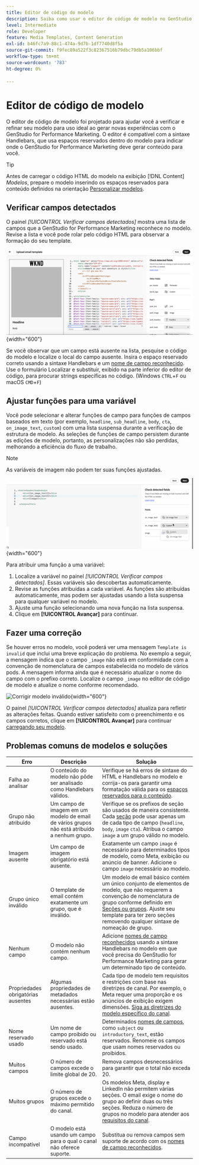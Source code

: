 ```yaml
---
title: Editor de código do modelo
description: Saiba como usar o editor de código de modelo no GenStudio for Performance Marketing.
level: Intermediate
role: Developer
feature: Media Templates, Content Generation
exl-id: b46fc7a9-88c1-474a-9d7b-1df7740d8f5a
source-git-commit: f9fec89a522f3c82367516b79dbc79db5a106bbf
workflow-type: tm+mt
source-wordcount: '783'
ht-degree: 0%

---
```


# Editor de código de modelo

O editor de código de modelo foi projetado para ajudar você a verificar e refinar seu modelo para uso ideal ao gerar novas experiências com o GenStudio for Performance Marketing. O editor é compatível com a sintaxe Handlebars, que usa espaços reservados dentro do modelo para indicar onde o GenStudio for Performance Marketing deve gerar conteúdo para você.

>[!TIP]
>
>Antes de carregar o código HTML do modelo na exibição [!DNL Content] _Modelos_, prepare o modelo inserindo os espaços reservados para conteúdo definidos na orientação [Personalizar modelos](customize-template.md).

## Verificar campos detectados

O painel _[!UICONTROL Verificar campos detectados]_ mostra uma lista de campos que a GenStudio for Performance Marketing reconhece no modelo. Revise a lista e você pode rolar pelo código HTML para observar a formação do seu template.

![Modo de exibição do editor de código](/help/assets/template-detected-fields.png "Verificar campos detectados"){width="600"}

Se você observar que um campo está ausente na lista, pesquise o código do modelo e localize o local do campo ausente. Insira o espaço reservado correto usando a sintaxe Handlebars e um [nome de campo reconhecido](/help/user-guide/content/customize-template.md#recognized-field-names). Use o formulário Localizar e substituir, exibido na parte inferior do editor de código, para procurar strings específicas no código. (Windows `CTRL`+`F` ou macOS `CMD`+`F`)

## Ajustar funções para uma variável

Você pode selecionar e alterar funções de campo para funções de campos baseados em texto (por exemplo, `headline`, `sub_headline`, `body`, `cta`, `on_image_text`, `custom`) com uma lista suspensa durante a verificação de estrutura de modelo. As seleções de funções de campo persistem durante as edições de modelo, portanto, as personalizações não são perdidas, melhorando a eficiência do fluxo de trabalho.

>[!NOTE]
>
>As variáveis de imagem não podem ter suas funções ajustadas.

![Seleção de campo de várias funções](/help/assets/multirole-dropdown-field.png "Seleção de campo de várias funções"){width="600"}

Para atribuir uma função a uma variável:

1. Localize a variável no painel _[!UICONTROL Verificar campos detectados]_. Essas variáveis são descobertas automaticamente.
2. Revise as funções atribuídas a cada variável. As funções são atribuídas automaticamente, mas podem ser ajustadas usando a lista suspensa para qualquer variável no modelo.
3. Ajuste uma função selecionando uma nova função na lista suspensa.
4. Clique em **[!UICONTROL Avançar]** para continuar.

## Fazer uma correção

Se houver erros no modelo, você poderá ver uma mensagem `Template is invalid` que inclui uma breve explicação do problema. No exemplo a seguir, a mensagem indica que o campo `_image` não está em conformidade com a convenção de nomenclatura de campos estabelecida no modelo de vários pods. A mensagem informa ainda que é necessário atualizar o nome do campo com o prefixo correto. Localize o campo `_image` no editor de código de modelo e atualize o nome conforme recomendado.

![Corrigir modelo inválido](/help/assets/animation/template-code-editor.gif){width="600"}

O painel _[!UICONTROL Verificar campos detectados]_ atualiza para refletir as alterações feitas. Quando estiver satisfeito com o preenchimento e os campos corretos, clique em **[!UICONTROL Avançar]** para continuar [carregando seu modelo](/help/user-guide/content/use-templates.md#add-a-template).

## Problemas comuns de modelos e soluções

| **Erro** | **Descrição** | **Solução** |
|-----------------------------|---------------------------------------------------------------------------------|-----------------------------------------------------------------------------------------------|
| Falha ao analisar | O conteúdo do modelo não pôde ser analisado como Handlebars válidos. | Verifique se há erros de sintaxe do HTML e Handlebars no modelo e corrija-os para garantir uma formatação válida para os [espaços reservados para o conteúdo](/help/user-guide/content/customize-template.md#content-placeholders). |
| Grupo não atribuído | Um campo de imagem em um modelo de email de vários grupos não está atribuído a nenhum grupo. | Verifique se os prefixos de seção são usados de maneira consistente. Cada [seção](/help/user-guide/content/customize-template.md#sections-or-groups) pode usar apenas um de cada tipo de campo (`headline`, `body`, `image` `cta`). Atribua o campo `image` a um grupo válido no modelo. |
| Imagem ausente | Um campo de imagem obrigatório está ausente. | Exatamente um campo `image` é necessário para determinados tipos de modelo, como Meta, exibição ou anúncio de banner. Adicione o campo `image` necessário ao modelo. |
| Grupo único inválido | O template de email contém exatamente um grupo, que é inválido. | Um modelo de email básico contém um único conjunto de elementos de modelo, que não requerem a convenção de nomenclatura de grupo conforme definido em [Seções ou grupos](/help/user-guide/content/customize-template.md#sections-or-groups). Ajuste seu template para ter zero seções removendo qualquer sintaxe de nomeação de grupo. |
| Nenhum campo | O modelo não contém nenhum campo. | Adicione [nomes de campo reconhecidos](/help/user-guide/content/customize-template.md#recognized-field-names) usando a sintaxe Handlebars no modelo em que você precisa do GenStudio for Performance Marketing para gerar um determinado tipo de conteúdo. |
| Propriedades obrigatórias ausentes | Algumas propriedades de metadados necessárias estão ausentes. | Cada tipo de modelo tem requisitos e restrições com base nas diretrizes de canal. Por exemplo, o Meta requer uma proporção e os anúncios de exibição exigem dimensões. [Siga as diretrizes do modelo específico do canal](/help/user-guide/content/best-practices-for-templates.md#follow-channel-specific-template-guidelines). |
| Nome reservado usado | Um nome de campo proibido ou reservado está sendo usado. | Determinados [nomes de campos](/help/user-guide/content/customize-template.md#recognized-field-names), como `subject` ou `introductory_text`, estão reservados. Renomeie os campos que usam nomes reservados ou proibidos. |
| Muitos campos | O número de campos excede o limite global de 20. | Remova campos desnecessários para garantir que o total não exceda 20. |
| Muitos grupos | O número de grupos excede o máximo permitido do canal. | Os modelos Meta, display e LinkedIn não permitem várias seções. O email exige o nome do grupo ao definir duas ou três seções. Reduza o número de grupos no modelo para atender aos [requisitos do canal](/help/user-guide/content/best-practices-for-templates.md#follow-channel-specific-template-guidelines). |
| Campo incompatível | O modelo está usando um campo para o qual o canal não oferece suporte. | Substitua ou remova campos sem suporte de acordo com os [nomes de campo reconhecidos](/help/user-guide/content/customize-template.md#recognized-field-names). |
